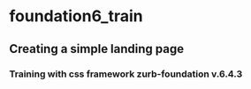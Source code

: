 # foundation6_train
## Creating a simple landing page
### Training with css framework zurb-foundation v.6.4.3
